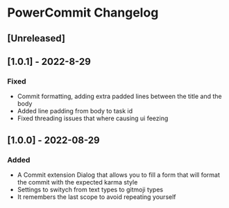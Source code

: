 <!-- Keep a Changelog guide -> https://keepachangelog.com -->

# PowerCommit Changelog

## [Unreleased]

## [1.0.1] - 2022-8-29
### Fixed
- Commit formatting, adding extra padded lines between the title and the body
- Added line padding from body to task id
- Fixed threading issues that where causing ui feezing

## [1.0.0] - 2022-08-29
### Added
- A Commit extension Dialog that allows you to fill a form that will format the commit with the expected karma style
- Settings to switych from text types to gitmoji types
- It remembers the last scope to avoid repeating yourself
